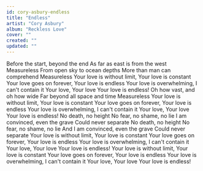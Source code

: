 ```yaml
---
id: cory-asbury-endless
title: "Endless"
artist: "Cory Asbury"
album: "Reckless Love"
cover: ""
created: ""
updated: ""
---
```


Before the start, beyond the end
As far as east is from the west
Measureless
From open sky to ocean depths
More than man can comprehend
Measureless
Your love is without limit, Your love is constant
Your love goes on forever, Your love is endless
Your love is overwhelming, I can't contain it
Your love, Your love
Your love is endless!
Oh how vast, and oh how wide
Far beyond all space and time
Measureless
Your love is without limit, Your love is constant
Your love goes on forever, Your love is endless
Your love is overwhelming, I can't contain it
Your love, Your love
Your love is endless!
No death, no height
No fear, no shame, no lie
I am convinced, even the grave
Could never separate
No death, no height
No fear, no shame, no lie
And I am convinced, even the grave
Could never separate
Your love is without limit, Your love is constant
Your love goes on forever, Your love is endless
Your love is overwhelming, I can't contain it
Your love, Your love
Your love is endless!
Your love is without limit, Your love is constant
Your love goes on forever, Your love is endless
Your love is overwhelming, I can't contain it
Your love, Your love
Your love is endless!